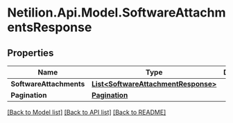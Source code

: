 # Netilion.Api.Model.SoftwareAttachmentsResponse
## Properties

Name | Type | Description | Notes
------------ | ------------- | ------------- | -------------
**SoftwareAttachments** | [**List&lt;SoftwareAttachmentResponse&gt;**](SoftwareAttachmentResponse.md) |  | 
**Pagination** | [**Pagination**](Pagination.md) |  | 

[[Back to Model list]](../README.md#documentation-for-models) [[Back to API list]](../README.md#documentation-for-api-endpoints) [[Back to README]](../README.md)


